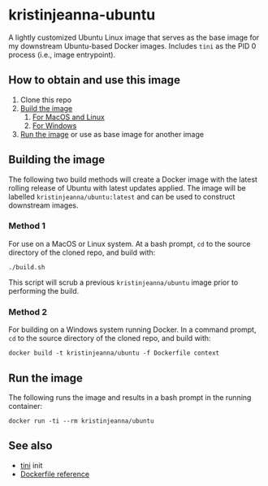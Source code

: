 # kristinjeanna-ubuntu

A lightly customized Ubuntu Linux image that serves as the base image for my downstream Ubuntu-based Docker images. Includes `tini` as the PID 0 process (i.e., image entrypoint).

## How to obtain and use this image

1. Clone this repo
1. [Build the image](#building-the-image)
    1. [For MacOS and Linux](#method-1)
    1. [For Windows](#method-2)
1. [Run the image](#run-the-image) or use as base image for another image

## Building the image

The following two build methods will create a Docker image with the latest rolling release of Ubuntu with latest updates applied. The image will be labelled `kristinjeanna/ubuntu:latest` and can be used to construct downstream images.

### Method 1

For use on a MacOS or Linux system. At a bash prompt, `cd` to the source directory of the cloned repo, and build with:

```
./build.sh
```

This script will scrub a previous `kristinjeanna/ubuntu` image prior to performing the build.

### Method 2

For building on a Windows system running Docker. In a command prompt, `cd` to the source directory of the cloned repo, and build with:

```
docker build -t kristinjeanna/ubuntu -f Dockerfile context
```

## Run the image

The following runs the image and results in a bash prompt in the running container:

```
docker run -ti --rm kristinjeanna/ubuntu
```

## See also

* [tini](https://github.com/krallin/tini) init
* [Dockerfile reference](https://docs.docker.com/engine/reference/builder/)
